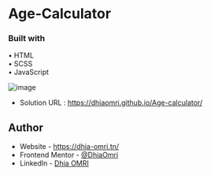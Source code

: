 # Age-Calculator

### Built with
  • HTML  
  • SCSS  
  • JavaScript  
  
![image](https://user-images.githubusercontent.com/100687592/229301100-1d28f071-3c0e-4a0f-9186-49912d92bb2b.png)

- Solution URL : https://dhiaomri.github.io/Age-calculator/

## Author

- Website - <https://dhia-omri.tn/>
- Frontend Mentor - [@DhiaOmri](https://www.frontendmentor.io/profile/DhiaOmri)
- LinkedIn - [Dhia OMRI](https://www.linkedin.com/in/dhia-omri-9295a2160/)
